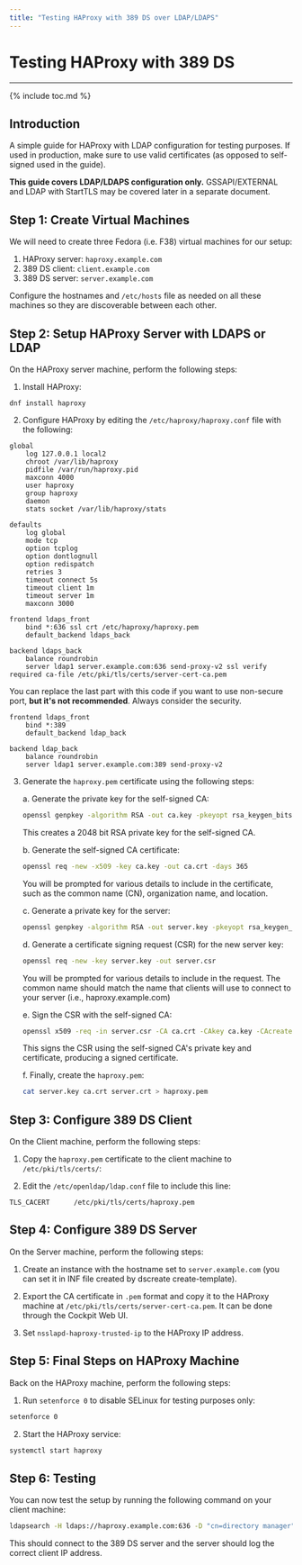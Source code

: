 ```yaml
---
title: "Testing HAProxy with 389 DS over LDAP/LDAPS"
---
```


# Testing HAProxy with 389 DS
-----------------

{% include toc.md %}

## Introduction

A simple guide for HAProxy with LDAP configuration for testing purposes. If used in production, make sure to use valid certificates (as opposed to self-signed used in the guide).

**This guide covers LDAP/LDAPS configuration only.** GSSAPI/EXTERNAL and LDAP with StartTLS may be covered later in a separate document.

## Step 1: Create Virtual Machines
We will need to create three Fedora (i.e. F38) virtual machines for our setup:

1. HAProxy server: `haproxy.example.com`
2. 389 DS client: `client.example.com`
3. 389 DS server: `server.example.com`

Configure the hostnames and `/etc/hosts` file as needed on all these machines so they are discoverable between each other.

## Step 2: Setup HAProxy Server with LDAPS or LDAP
On the HAProxy server machine, perform the following steps:

1. Install HAProxy:

```
dnf install haproxy
```

2. Configure HAProxy by editing the `/etc/haproxy/haproxy.conf` file with the following:

```
global
    log 127.0.0.1 local2
    chroot /var/lib/haproxy
    pidfile /var/run/haproxy.pid
    maxconn 4000
    user haproxy
    group haproxy
    daemon
    stats socket /var/lib/haproxy/stats

defaults
    log global
    mode tcp
    option tcplog
    option dontlognull
    option redispatch
    retries 3
    timeout connect 5s
    timeout client 1m
    timeout server 1m
    maxconn 3000

frontend ldaps_front
    bind *:636 ssl crt /etc/haproxy/haproxy.pem
    default_backend ldaps_back

backend ldaps_back
    balance roundrobin
    server ldap1 server.example.com:636 send-proxy-v2 ssl verify required ca-file /etc/pki/tls/certs/server-cert-ca.pem
```

You can replace the last part with this code if you want to use non-secure port, **but it's not recommended**. Always consider the security.

```
frontend ldaps_front
    bind *:389
    default_backend ldap_back

backend ldap_back
    balance roundrobin
    server ldap1 server.example.com:389 send-proxy-v2
```

3. Generate the `haproxy.pem` certificate using the following steps:

    a. Generate the private key for the self-signed CA:

    ```bash
    openssl genpkey -algorithm RSA -out ca.key -pkeyopt rsa_keygen_bits:2048
    ```

    This creates a 2048 bit RSA private key for the self-signed CA.

    b. Generate the self-signed CA certificate:

    ```bash
    openssl req -new -x509 -key ca.key -out ca.crt -days 365
    ```

    You will be prompted for various details to include in the certificate, such as the common name (CN), organization name, and location.

    c. Generate a private key for the server:

    ```bash
    openssl genpkey -algorithm RSA -out server.key -pkeyopt rsa_keygen_bits:2048
    ```

    d. Generate a certificate signing request (CSR) for the new server key:

    ```bash
    openssl req -new -key server.key -out server.csr
    ```

    You will be prompted for various details to include in the request. The common name should match the name that clients will use to connect to your server (i.e., haproxy.example.com)

    e. Sign the CSR with the self-signed CA:

    ```bash
    openssl x509 -req -in server.csr -CA ca.crt -CAkey ca.key -CAcreateserial -out server.crt -days 365
    ```

    This signs the CSR using the self-signed CA's private key and certificate, producing a signed certificate.

    f. Finally, create the `haproxy.pem`:

    ```bash
    cat server.key ca.crt server.crt > haproxy.pem
    ```

## Step 3: Configure 389 DS Client
On the Client machine, perform the following steps:

1. Copy the `haproxy.pem` certificate to the client machine to `/etc/pki/tls/certs/`:

2. Edit the `/etc/openldap/ldap.conf` file to include this line:

```
TLS_CACERT      /etc/pki/tls/certs/haproxy.pem
```

## Step 4: Configure 389 DS Server
On the Server machine, perform the following steps:

1. Create an instance with the hostname set to `server.example.com` (you can set it in INF file created by dscreate create-template).

2. Export the CA certificate in `.pem` format and copy it to the HAProxy machine at `/etc/pki/tls/certs/server-cert-ca.pem`. It can be done through the Cockpit Web UI.

3. Set `nsslapd-haproxy-trusted-ip` to the HAProxy IP address.

## Step 5: Final Steps on HAProxy Machine
Back on the HAProxy machine, perform the following steps:

1. Run `setenforce 0` to disable SELinux for testing purposes only:

```bash
setenforce 0
```

2. Start the HAProxy service:

```bash
systemctl start haproxy
```

## Step 6: Testing
You can now test the setup by running the following command on your client machine:

```bash
ldapsearch -H ldaps://haproxy.example.com:636 -D "cn=directory manager" -W -s base -b ""
```

This should connect to the 389 DS server and the server should log the correct client IP address.
